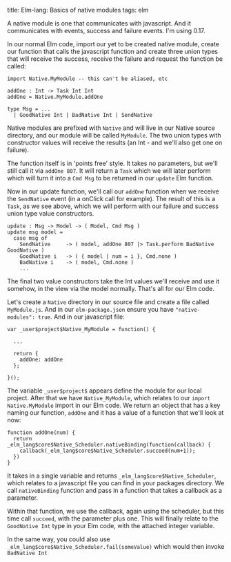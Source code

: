 title: Elm-lang: Basics of native modules
tags: elm

A native module is one that communicates with javascript. And it communicates with events, success and failure events. I'm using 0.17.

In our normal Elm code, import our yet to be created native module, create our function that calls the javascript function and create three union types that will receive the success, receive the failure and request the function be called:

    import Native.MyModule -- this can't be aliased, etc

    addOne : Int -> Task Int Int
    addOne = Native.MyModule.addOne 

    type Msg = ...
      | GoodNative Int | BadNative Int | SendNative

Native modules are prefixed with `Native` and will live in our Native source directory, and our module will be called `MyModule`. The two union types with constructor values will receive the results (an Int - and we'll also get one on failure).

The function itself is in 'points free' style. It takes no parameters, but we'll still call it via `addOne 807`. It will return a `Task` which we will later perform which will turn it into a `Cmd Msg` to be returned in our `update` Elm function.

Now in our update function, we'll call our `addOne` function when we receive the `SendNative` event (in a onClick call for example). The result of this is a `Task`, as we see above, which we will perform with our failure and success union type value constructors.

    update : Msg -> Model -> ( Model, Cmd Msg )
    update msg model =
      case msg of
        SendNative     -> ( model, addOne 807 |> Task.perform BadNative GoodNative )
        GoodNative i   -> ( { model | num = i }, Cmd.none )
        BadNative i    -> ( model, Cmd.none )
        ...
    
The final two value constructors take the Int values we'll receive and use it somehow, in the view via the model normally. That's all for our Elm code.
 
Let's create a `Native` directory in our source file and create a file called `MyModule.js`. And in our `elm-package.json` ensure you have `"native-modules": true`. And in our javascript file:

    var _user$project$Native_MyModule = function() {

      ...

      return {
        addOne: addOne
      };

    }();
 
The variable `_user$project$` appears define the module for our local project. After that we have `Native_MyModule`, which relates to our `import Native.MyModule` import in our Elm code. We return an object that has a key naming our function, `addOne` and it has a value of a function that we'll look at now:

    function addOne(num) {
      return _elm_lang$core$Native_Scheduler.nativeBinding(function(callback) {
        callback(_elm_lang$core$Native_Scheduler.succeed(num+1));
      })
    }

It takes in a single variable and returns `_elm_lang$core$Native_Scheduler`, which relates to a javascript file you can find in your packages directory. We call `nativeBinding` function and pass in a function that takes a callback as a parameter.

Within that function, we use the callback, again using the scheduler, but this time call `succeed`, with the parameter plus one. This will finally relate to the `GoodNative Int` type in your Elm code, with the attached integer variable. 

In the same way, you could also use `_elm_lang$core$Native_Scheduler.fail(someValue)` which would then invoke `BadNative Int` 
